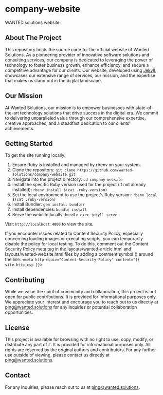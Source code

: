 # company-website
WANTED.solutions website.

## About The Project

This repository hosts the source code for the official website of Wanted Solutions. As a pioneering provider of innovative software solutions and consulting services, our company is dedicated to leveraging the power of technology to foster business growth, enhance efficiency, and secure a competitive advantage for our clients. Our website, developed using [Jekyll](https://jekyllrb.com/), showcases our extensive range of services, our mission, and the expertise that makes us stand out in the digital landscape.

## Our Mission

At Wanted Solutions, our mission is to empower businesses with state-of-the-art technology solutions that drive success in the digital era. We commit to delivering unparalleled value through our comprehensive expertise, creative approaches, and a steadfast dedication to our clients' achievements.

## Getting Started

To get the site running locally:

1. Ensure Ruby is installed and managed by rbenv on your system.
2. Clone the repository: `git clone https://github.com/wanted-solutions/company-website.git`
3. Navigate into the project directory: `cd company-website`
4. Install the specific Ruby version used for the project (if not already installed): `rbenv install $(cat .ruby-version)`
5. Set the local environment to use the project's Ruby version: `rbenv local $(cat .ruby-version)`
6. Install Bundler: `gem install bundler`
7. Install dependencies: `bundle install`
8. Serve the website locally: `bundle exec jekyll serve`

Visit `http://localhost:4000` to view the site.

If you encounter issues related to Content Security Policy, especially concerning loading images or executing scripts, you can temporarily disable the policy for local testing. To do this, comment out the Content Security Policy meta tag in the layouts/wanted-article.html and layouts/wanted-website.html files by adding a comment symbol (<!-- -->) around the line:
`<meta http-equiv="Content-Security-Policy" content="{{ site.http_csp }}`>



## Contributing

While we value the spirit of community and collaboration, this project is not open for public contributions. It is provided for informational purposes only. We appreciate your interest and encourage you to reach out to us directly at ping@wanted.solutions for any inquiries or potential collaboration opportunities.


## License

This project is available for browsing with no right to use, copy, modify, or distribute any part of it. It is provided for informational purposes only. All rights are reserved by the original authors and contributors. For any further use outside of viewing, please contact us directly at ping@wanted.solutions.


## Contact

For any inquiries, please reach out to us at ping@wanted.solutions.
